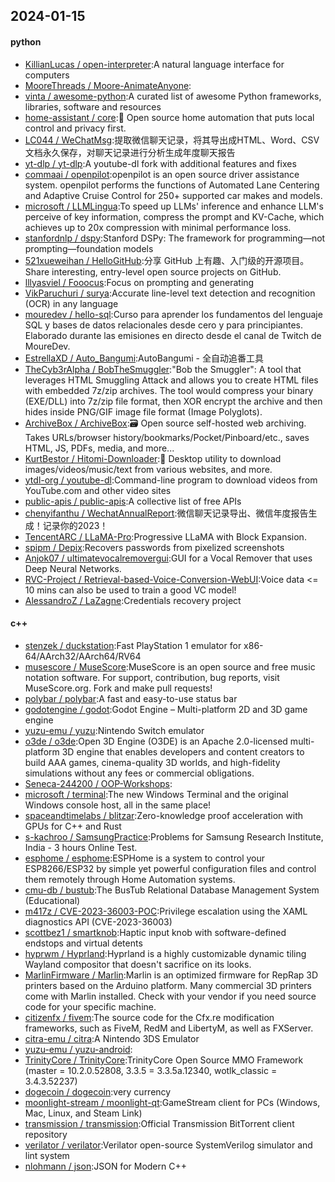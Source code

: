 ## 2024-01-15

#### python
* [KillianLucas / open-interpreter](https://github.com/KillianLucas/open-interpreter):A natural language interface for computers
* [MooreThreads / Moore-AnimateAnyone](https://github.com/MooreThreads/Moore-AnimateAnyone):
* [vinta / awesome-python](https://github.com/vinta/awesome-python):A curated list of awesome Python frameworks, libraries, software and resources
* [home-assistant / core](https://github.com/home-assistant/core):🏡 Open source home automation that puts local control and privacy first.
* [LC044 / WeChatMsg](https://github.com/LC044/WeChatMsg):提取微信聊天记录，将其导出成HTML、Word、CSV文档永久保存，对聊天记录进行分析生成年度聊天报告
* [yt-dlp / yt-dlp](https://github.com/yt-dlp/yt-dlp):A youtube-dl fork with additional features and fixes
* [commaai / openpilot](https://github.com/commaai/openpilot):openpilot is an open source driver assistance system. openpilot performs the functions of Automated Lane Centering and Adaptive Cruise Control for 250+ supported car makes and models.
* [microsoft / LLMLingua](https://github.com/microsoft/LLMLingua):To speed up LLMs' inference and enhance LLM's perceive of key information, compress the prompt and KV-Cache, which achieves up to 20x compression with minimal performance loss.
* [stanfordnlp / dspy](https://github.com/stanfordnlp/dspy):Stanford DSPy: The framework for programming—not prompting—foundation models
* [521xueweihan / HelloGitHub](https://github.com/521xueweihan/HelloGitHub):分享 GitHub 上有趣、入门级的开源项目。Share interesting, entry-level open source projects on GitHub.
* [lllyasviel / Fooocus](https://github.com/lllyasviel/Fooocus):Focus on prompting and generating
* [VikParuchuri / surya](https://github.com/VikParuchuri/surya):Accurate line-level text detection and recognition (OCR) in any language
* [mouredev / hello-sql](https://github.com/mouredev/hello-sql):Curso para aprender los fundamentos del lenguaje SQL y bases de datos relacionales desde cero y para principiantes. Elaborado durante las emisiones en directo desde el canal de Twitch de MoureDev.
* [EstrellaXD / Auto_Bangumi](https://github.com/EstrellaXD/Auto_Bangumi):AutoBangumi - 全自动追番工具
* [TheCyb3rAlpha / BobTheSmuggler](https://github.com/TheCyb3rAlpha/BobTheSmuggler):"Bob the Smuggler": A tool that leverages HTML Smuggling Attack and allows you to create HTML files with embedded 7z/zip archives. The tool would compress your binary (EXE/DLL) into 7z/zip file format, then XOR encrypt the archive and then hides inside PNG/GIF image file format (Image Polyglots).
* [ArchiveBox / ArchiveBox](https://github.com/ArchiveBox/ArchiveBox):🗃 Open source self-hosted web archiving. Takes URLs/browser history/bookmarks/Pocket/Pinboard/etc., saves HTML, JS, PDFs, media, and more...
* [KurtBestor / Hitomi-Downloader](https://github.com/KurtBestor/Hitomi-Downloader):🍰 Desktop utility to download images/videos/music/text from various websites, and more.
* [ytdl-org / youtube-dl](https://github.com/ytdl-org/youtube-dl):Command-line program to download videos from YouTube.com and other video sites
* [public-apis / public-apis](https://github.com/public-apis/public-apis):A collective list of free APIs
* [chenyifanthu / WechatAnnualReport](https://github.com/chenyifanthu/WechatAnnualReport):微信聊天记录导出、微信年度报告生成！记录你的2023！
* [TencentARC / LLaMA-Pro](https://github.com/TencentARC/LLaMA-Pro):Progressive LLaMA with Block Expansion.
* [spipm / Depix](https://github.com/spipm/Depix):Recovers passwords from pixelized screenshots
* [Anjok07 / ultimatevocalremovergui](https://github.com/Anjok07/ultimatevocalremovergui):GUI for a Vocal Remover that uses Deep Neural Networks.
* [RVC-Project / Retrieval-based-Voice-Conversion-WebUI](https://github.com/RVC-Project/Retrieval-based-Voice-Conversion-WebUI):Voice data <= 10 mins can also be used to train a good VC model!
* [AlessandroZ / LaZagne](https://github.com/AlessandroZ/LaZagne):Credentials recovery project

#### c++
* [stenzek / duckstation](https://github.com/stenzek/duckstation):Fast PlayStation 1 emulator for x86-64/AArch32/AArch64/RV64
* [musescore / MuseScore](https://github.com/musescore/MuseScore):MuseScore is an open source and free music notation software. For support, contribution, bug reports, visit MuseScore.org. Fork and make pull requests!
* [polybar / polybar](https://github.com/polybar/polybar):A fast and easy-to-use status bar
* [godotengine / godot](https://github.com/godotengine/godot):Godot Engine – Multi-platform 2D and 3D game engine
* [yuzu-emu / yuzu](https://github.com/yuzu-emu/yuzu):Nintendo Switch emulator
* [o3de / o3de](https://github.com/o3de/o3de):Open 3D Engine (O3DE) is an Apache 2.0-licensed multi-platform 3D engine that enables developers and content creators to build AAA games, cinema-quality 3D worlds, and high-fidelity simulations without any fees or commercial obligations.
* [Seneca-244200 / OOP-Workshops](https://github.com/Seneca-244200/OOP-Workshops):
* [microsoft / terminal](https://github.com/microsoft/terminal):The new Windows Terminal and the original Windows console host, all in the same place!
* [spaceandtimelabs / blitzar](https://github.com/spaceandtimelabs/blitzar):Zero-knowledge proof acceleration with GPUs for C++ and Rust
* [s-kachroo / SamsungPractice](https://github.com/s-kachroo/SamsungPractice):Problems for Samsung Research Institute, India - 3 hours Online Test.
* [esphome / esphome](https://github.com/esphome/esphome):ESPHome is a system to control your ESP8266/ESP32 by simple yet powerful configuration files and control them remotely through Home Automation systems.
* [cmu-db / bustub](https://github.com/cmu-db/bustub):The BusTub Relational Database Management System (Educational)
* [m417z / CVE-2023-36003-POC](https://github.com/m417z/CVE-2023-36003-POC):Privilege escalation using the XAML diagnostics API (CVE-2023-36003)
* [scottbez1 / smartknob](https://github.com/scottbez1/smartknob):Haptic input knob with software-defined endstops and virtual detents
* [hyprwm / Hyprland](https://github.com/hyprwm/Hyprland):Hyprland is a highly customizable dynamic tiling Wayland compositor that doesn't sacrifice on its looks.
* [MarlinFirmware / Marlin](https://github.com/MarlinFirmware/Marlin):Marlin is an optimized firmware for RepRap 3D printers based on the Arduino platform. Many commercial 3D printers come with Marlin installed. Check with your vendor if you need source code for your specific machine.
* [citizenfx / fivem](https://github.com/citizenfx/fivem):The source code for the Cfx.re modification frameworks, such as FiveM, RedM and LibertyM, as well as FXServer.
* [citra-emu / citra](https://github.com/citra-emu/citra):A Nintendo 3DS Emulator
* [yuzu-emu / yuzu-android](https://github.com/yuzu-emu/yuzu-android):
* [TrinityCore / TrinityCore](https://github.com/TrinityCore/TrinityCore):TrinityCore Open Source MMO Framework (master = 10.2.0.52808, 3.3.5 = 3.3.5a.12340, wotlk_classic = 3.4.3.52237)
* [dogecoin / dogecoin](https://github.com/dogecoin/dogecoin):very currency
* [moonlight-stream / moonlight-qt](https://github.com/moonlight-stream/moonlight-qt):GameStream client for PCs (Windows, Mac, Linux, and Steam Link)
* [transmission / transmission](https://github.com/transmission/transmission):Official Transmission BitTorrent client repository
* [verilator / verilator](https://github.com/verilator/verilator):Verilator open-source SystemVerilog simulator and lint system
* [nlohmann / json](https://github.com/nlohmann/json):JSON for Modern C++
